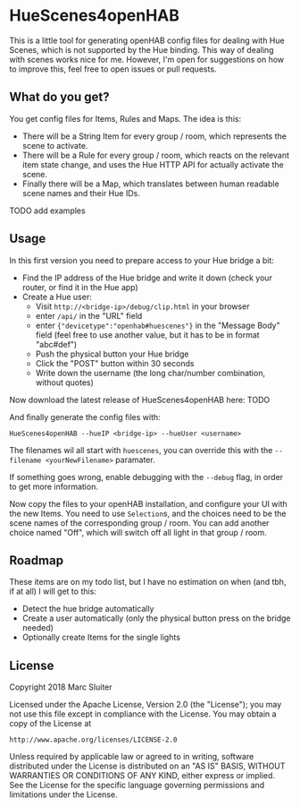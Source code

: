 # HueScenes4openHAB

This is a little tool for generating openHAB config files for dealing with Hue Scenes, which
is not supported by the Hue binding. This way of dealing with scenes works nice for me. However,
I'm open for suggestions on how to improve this, feel free to open issues or pull requests.

## What do you get?

You get config files for Items, Rules and Maps. The idea is this:

- There will be a String Item for every group / room, which represents the scene to activate.
- There will be a Rule for every group / room, which reacts on the relevant item state change,
and uses the Hue HTTP API for actually activate the scene.
- Finally there will be a Map, which translates between human readable scene names and their Hue IDs.

TODO add examples

## Usage

In this first version you need to prepare access to your Hue bridge a bit:

- Find the IP address of the Hue bridge and write it down (check your router, or find it in the Hue app)
- Create a Hue user:
	 - Visit `http://<bridge-ip>/debug/clip.html` in your browser
	 - enter `/api/` in the "URL" field
	 - enter `{"devicetype":"openhab#huescenes"}` in the "Message Body" field (feel free to use another value,
	 but it has to be in format "abc#def")
	 - Push the physical button your Hue bridge
	 - Click the "POST" button within 30 seconds
	 - Write down the username (the long char/number combination, without quotes)
	 
Now download the latest release of HueScenes4openHAB here: TODO

And finally generate the config files with:

	HueScenes4openHAB --hueIP <bridge-ip> --hueUser <username>
	
The filenames wil all start with `huescenes`, you can override this with the `--filename <yourNewFilename>` paramater.

If something goes wrong, enable debugging with the `--debug` flag, in order to get more information.

Now copy the files to your openHAB installation, and configure your UI with the new Items. You need to use
`Selection`s, and the choices need to be the scene names of the corresponding group / room. You can add another choice
named "Off", which will switch off all light in that group / room.

## Roadmap

These items are on my todo list, but I have no estimation on when (and tbh, if at all) I will get to this:

- Detect the hue bridge automatically
- Create a user automatically (only the physical button press on the bridge needed)
- Optionally create Items for the single lights

## License

Copyright 2018 Marc Sluiter

Licensed under the Apache License, Version 2.0 (the "License");
you may not use this file except in compliance with the License.
You may obtain a copy of the License at

    http://www.apache.org/licenses/LICENSE-2.0

Unless required by applicable law or agreed to in writing, software
distributed under the License is distributed on an "AS IS" BASIS,
WITHOUT WARRANTIES OR CONDITIONS OF ANY KIND, either express or implied.
See the License for the specific language governing permissions and
limitations under the License.